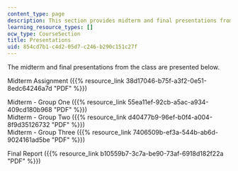 ```yaml
---
content_type: page
description: This section provides midterm and final presentations from the class.
learning_resource_types: []
ocw_type: CourseSection
title: Presentations
uid: 854cd7b1-c4d2-05d7-c246-b290c151c27f
---
```


The midterm and final presentations from the class are presented below.

Midterm Assignment ({{% resource_link 38d17046-b75f-a3f2-0e51-8edc64246a7d "PDF" %}})  
  
Midterm - Group One ({{% resource_link 55ea11ef-92cb-a5ac-a934-409cd180b968 "PDF" %}})  
Midterm - Group Two ({{% resource_link d40477b9-96ef-b0f4-a004-8f9d35126732 "PDF" %}})  
Midterm - Group Three ({{% resource_link 7406509b-ef3a-544b-ab6d-9024161ad5be "PDF" %}})  
  
Final Report ({{% resource_link b10559b7-3c7a-be90-73af-6918d182f22a "PDF" %}})